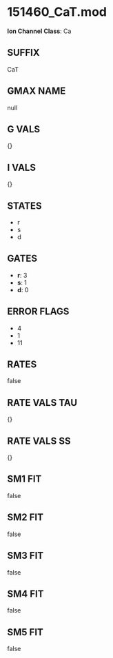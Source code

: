 # 151460_CaT.mod

**Ion Channel Class**: Ca

## SUFFIX

CaT

## GMAX NAME

null

## G VALS

{}

## I VALS

{}

## STATES

- r
- s
- d

## GATES

- **r**: 3
- **s**: 1
- **d**: 0

## ERROR FLAGS

- 4
- 1
- 11

## RATES

false

## RATE VALS TAU

{}

## RATE VALS SS

{}

## SM1 FIT

false

## SM2 FIT

false

## SM3 FIT

false

## SM4 FIT

false

## SM5 FIT

false
